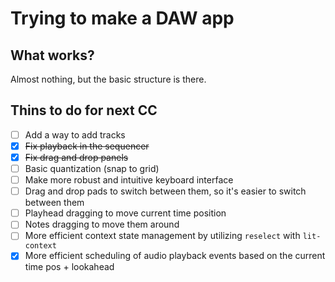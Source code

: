 # Trying to make a DAW app

## What works?

Almost nothing, but the basic structure is there.

## Thins to do for next CC

- [ ] Add a way to add tracks
- [x] ~~Fix playback in the sequencer~~
- [x] ~~Fix drag and drop panels~~
- [ ] Basic quantization (snap to grid)
- [ ] Make more robust and intuitive keyboard interface
- [ ] Drag and drop pads to switch between them, so it's easier to switch between them
- [ ] Playhead dragging to move current time position
- [ ] Notes dragging to move them around
- [ ] More efficient context state management by utilizing `reselect` with `lit-context`
- [x] More efficient scheduling of audio playback events based on the current time pos + lookahead
